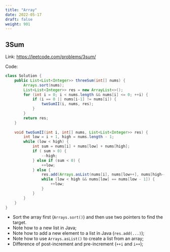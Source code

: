 ```yaml
---
title: "Array"
date: 2022-05-17
draft: false
weight: 901
---
```


## 3Sum

Link: https://leetcode.com/problems/3sum/

Code:

```java
class Solution {
    public List<List<Integer>> threeSum(int[] nums) {
        Arrays.sort(nums);
        List<List<Integer>> res = new ArrayList<>();
        for (int i = 0; i < nums.length && nums[i] <= 0; ++i) {
            if (i == 0 || nums[i-1] != nums[i]) {
                twoSumII(i, nums, res);
            }
        }
        return res;
    }
    
    void twoSumII(int i, int[] nums, List<List<Integer>> res) {
        int low = i + 1, high = nums.length - 1;
        while (low < high) {
            int sum = nums[i] + nums[low] + nums[high];
            if ( sum > 0) {
                --high;
            } else if (sum < 0) {
                ++low;
            } else {
                res.add(Arrays.asList(nums[i], nums[low++], nums[high--]));
                while (low < high && nums[low] == nums[low - 1]) {
                    ++low;
                } 
            }
        }
    }
}
```

* Sort the array first (`Arrays.sort()`) and then use two pointers to find the target.
* Note how to a new list in Java;
* Note how to add a new element to a list in Java (`res.add(...)`);
* Note how to use `Arrays.asList()` to create a list from an array;
* Difference of post-increment and pre-increment (`++i` and `i++`);
